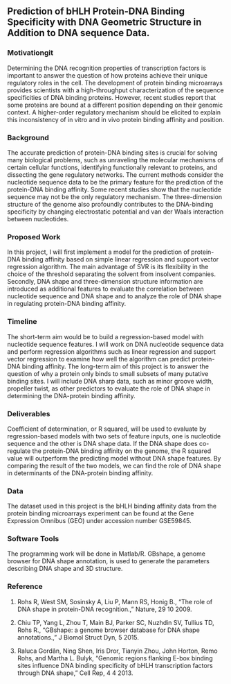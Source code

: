 ## Prediction of bHLH Protein-DNA Binding Specificity with DNA Geometric Structure in Addition to DNA sequence Data.

### Motivationgit
Determining the DNA recognition properties of transcription factors is important to answer the question of how proteins achieve their unique regulatory roles in the cell. The development of protein binding microarrays provides scientists with a high-throughput characterization of the sequence specificities of DNA binding proteins. However, recent studies report that some proteins are bound at a different position depending on their genomic context. A higher-order regulatory mechanism should be elicited to explain this inconsistency of in vitro and in vivo protein binding affinity and position. 

### Background
The accurate prediction of protein-DNA binding sites is crucial for solving many biological problems, such as unraveling the molecular mechanisms of certain cellular functions, identifying functionally relevant to proteins, and dissecting the gene regulatory networks. The current methods consider the nucleotide sequence data to be the primary feature for the prediction of the protein-DNA binding affinity. Some recent studies show that the nucleotide sequence may not be the only regulatory mechanism. The three-dimension structure of the genome also profoundly contributes to the DNA-binding specificity by changing electrostatic potential and van der Waals interaction between nucleotides. 

### Proposed Work
In this project, I will first implement a model for the prediction of protein-DNA binding affinity based on simple linear regression and support vector regression algorithm. The main advantage of SVR is its flexibility in the choice of the threshold separating the solvent from insolvent companies. Secondly, DNA shape and three-dimension structure information are introduced as additional features to evaluate the correlation between nucleotide sequence and DNA shape and to analyze the role of DNA shape in regulating protein-DNA binding affinity. 

### Timeline
The short-term aim would be to build a regression-based model with nucleotide sequence features. I will work on DNA nucleotide sequence data and perform regression algorithms such as linear regression and support vector regression to examine how well the algorithm can predict protein- DNA binding affinity. The long-term aim of this project is to answer the question of why a protein only binds to small subsets of many putative binding sites. I will include DNA sharp data, such as minor groove width, propeller twist, as other predictors to evaluate the role of DNA shape in determining the DNA-protein binding affinity. 

### Deliverables
Coefficient of determination, or R squared, will be used to evaluate by regression-based models with two sets of feature inputs, one is nucleotide sequence and the other is DNA shape data. If the DNA shape does co-regulate the protein-DNA binding affinity on the genome, the R squared value will outperform the predicting model without DNA shape features. By comparing the result of the two models, we can find the role of DNA shape in determinants of the DNA-protein binding affinity. 

### Data
The dataset used in this project is the bHLH binding affinity data from the protein binding microarrays experiment can be found at the Gene Expression Omnibus (GEO) under accession number GSE59845. 

### Software Tools
The programming work will be done in Matlab/R. GBshape, a genome browser for DNA shape annotation, is used to generate the parameters describing DNA shape and 3D structure.


### Reference
1. Rohs R, West SM, Sosinsky A, Liu P, Mann RS, Honig B., “The role of DNA shape in protein-DNA recognition.,” Nature, 29 10 2009. 

2. Chiu TP, Yang L, Zhou T, Main BJ, Parker SC, Nuzhdin SV, Tullius TD, Rohs R., “GBshape: a genome browser database for DNA shape annotations.,” J Biomol Struct Dyn, 5 2015. 

3. Raluca Gordân, Ning Shen, Iris Dror, Tianyin Zhou, John Horton, Remo Rohs, and Martha L. Bulyk, “Genomic regions flanking E-box binding sites influence DNA binding specificity of bHLH transcription factors through DNA shape,” Cell Rep, 4 4 2013. 

